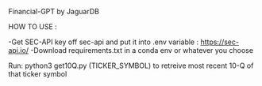 Financial-GPT
by JaguarDB

HOW TO USE :

-Get SEC-API key off sec-api and put it into .env variable :
https://sec-api.io/
-Download requirements.txt in a conda env or whatever you choose 


Run:
python3 get10Q.py (TICKER_SYMBOL) to retreive most recent 10-Q of that ticker symbol 




